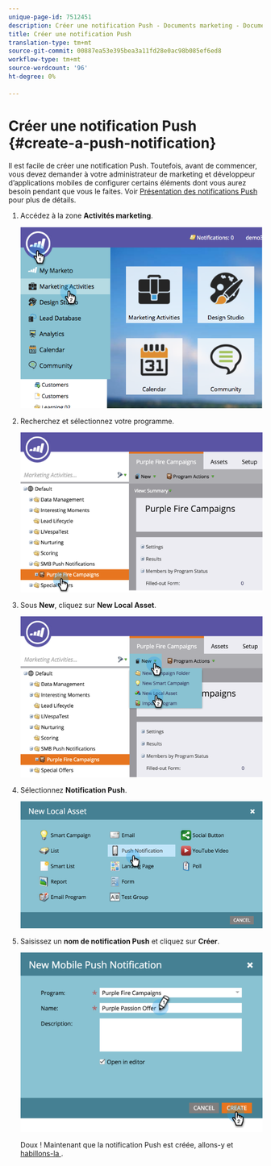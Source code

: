```yaml
---
unique-page-id: 7512451
description: Créer une notification Push - Documents marketing - Documentation du produit
title: Créer une notification Push
translation-type: tm+mt
source-git-commit: 00887ea53e395bea3a11fd28e0ac98b085ef6ed8
workflow-type: tm+mt
source-wordcount: '96'
ht-degree: 0%

---
```



# Créer une notification Push {#create-a-push-notification}

Il est facile de créer une notification Push. Toutefois, avant de commencer, vous devez demander à votre administrateur de marketing et développeur d’applications mobiles de configurer certains éléments dont vous aurez besoin pendant que vous le faites. Voir [Présentation des notifications Push](understanding-push-notifications.md) pour plus de détails.

1. Accédez à la zone **Activités marketing**.

   ![](assets/image2015-4-22-18-3a46-3a14.png)

1. Recherchez et sélectionnez votre programme.

   ![](assets/image2015-4-23-13-3a31-3a43.png)

1. Sous **New**, cliquez sur **New Local Asset**.

   ![](assets/image2015-4-23-13-3a33-3a20.png)

1. Sélectionnez **Notification Push**.

   ![](assets/image2015-4-23-13-3a35-3a6.png)

1. Saisissez un **nom de notification Push** et cliquez sur **Créer**.

   ![](assets/image2015-4-23-13-3a36-3a56.png)

   Doux ! Maintenant que la notification Push est créée, allons-y et [habillons-la ](configure-mobile-push-notification.md).

